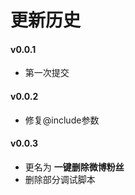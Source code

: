 # 更新历史

#### v0.0.1

- 第一次提交

#### v0.0.2

- 修复@include参数

#### v0.0.3

- 更名为 **一键删除微博粉丝**
- 删除部分调试脚本
